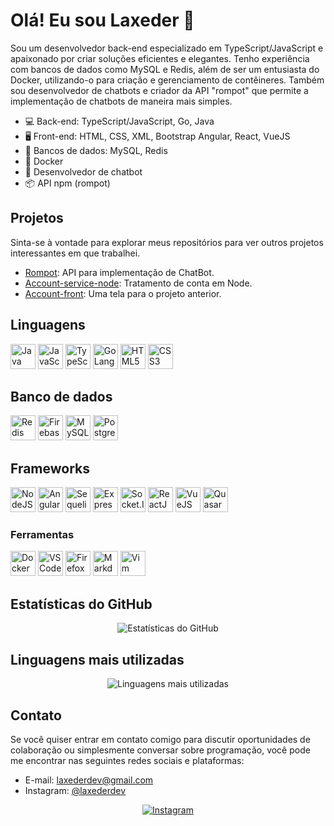 # Olá! Eu sou Laxeder 👋

Sou um desenvolvedor back-end especializado em TypeScript/JavaScript e apaixonado por criar soluções eficientes e elegantes. Tenho experiência com bancos de dados como MySQL e Redis, além de ser um entusiasta do Docker, utilizando-o para criação e gerenciamento de contêineres. Também sou desenvolvedor de chatbots e criador da API "rompot" que permite a implementação de chatbots de maneira mais simples.

- :computer: Back-end: TypeScript/JavaScript, Go, Java
- 🖥️ Front-end: HTML, CSS, XML, Bootstrap Angular, React, VueJS
- :floppy_disk: Bancos de dados: MySQL, Redis
- :whale: Docker
- :robot: Desenvolvedor de chatbot
- :package: API npm (rompot)

## Projetos

Sinta-se à vontade para explorar meus repositórios para ver outros projetos interessantes em que trabalhei.

- [Rompot](https://github.com/Laxeder/rompot): API para implementação de ChatBot.
- [Account-service-node](https://github.com/Laxeder/account-service-node): Tratamento de conta em Node.
- [Account-front](https://github.com/Laxeder/account-front): Uma tela para o projeto anterior.

<h2>Linguagens</h2>
<p>
<img src="https://cdn.jsdelivr.net/gh/devicons/devicon/icons/java/java-original.svg" title="Java" width="40" height="40"/>
<img src="https://cdn.jsdelivr.net/gh/devicons/devicon/icons/javascript/javascript-original.svg" title="JavaScript" width="40" height="40"/>
<img src="https://cdn.jsdelivr.net/gh/devicons/devicon/icons/typescript/typescript-original.svg" title="TypeScript" width="40" height="40"/>
<img src="https://cdn.jsdelivr.net/gh/devicons/devicon/icons/go/go-original.svg" title="GoLang" width="40" height="40"/>
<img src="https://cdn.jsdelivr.net/gh/devicons/devicon/icons/html5/html5-original.svg" title="HTML5" width="40" height="40"/>
<img src="https://cdn.jsdelivr.net/gh/devicons/devicon/icons/css3/css3-original.svg" title="CSS3" width="40" height="40"/>
</p>

<h2>Banco de dados</h2>
<p>
<img src="https://cdn.jsdelivr.net/gh/devicons/devicon/icons/redis/redis-plain-wordmark.svg" title="Redis" width="40" height="40"/>
<img src="https://cdn.jsdelivr.net/gh/devicons/devicon/icons/firebase/firebase-plain.svg" title="Firebase" width="40" height="40"/>
<img src="https://cdn.jsdelivr.net/gh/devicons/devicon/icons/mysql/mysql-original.svg" title="MySQL" width="40" height="40" />
<img src="https://cdn.jsdelivr.net/gh/devicons/devicon/icons/postgresql/postgresql-original.svg" title="PostgreSQL" width="40" height="40" />
</p>

<h2>Frameworks</h2>
<p>
<img src="https://cdn.jsdelivr.net/gh/devicons/devicon/icons/nodejs/nodejs-original.svg" title="NodeJS" width="40" height="40"/>
<img src="https://cdn.jsdelivr.net/gh/devicons/devicon/icons/angularjs/angularjs-original.svg" title="AngularJS" width="40" height="40"/>
<img src="https://cdn.jsdelivr.net/gh/devicons/devicon/icons/sequelize/sequelize-original.svg" title="Sequelize" width="40" height="40"/>
<img src="https://cdn.jsdelivr.net/gh/devicons/devicon/icons/express/express-original.svg" title="Express.JS" width="40" height="40"/>
<img src="https://cdn.jsdelivr.net/gh/devicons/devicon/icons/socketio/socketio-original.svg" title="Socket.IO" width="40" height="40"/>
<img src="https://cdn.jsdelivr.net/gh/devicons/devicon/icons/react/react-original-wordmark.svg" title="ReactJS" width="40" height="40"/>
<img src="https://cdn.jsdelivr.net/gh/devicons/devicon/icons/vuejs/vuejs-original.svg" title="VueJS" width="40" height="40"/>
<img src="https://cdn.jsdelivr.net/gh/devicons/devicon/icons/quasar/quasar-original.svg" title="Quasar" width="40" height="40"/>
</p>

<h3>Ferramentas</h3>
<p>
<img src="https://cdn.jsdelivr.net/gh/devicons/devicon/icons/docker/docker-original.svg" title="Docker" width="40" height="40"/>
<img src="https://cdn.jsdelivr.net/gh/devicons/devicon/icons/vscode/vscode-original.svg" title="VS Code" width="40" height="40"/>
<img src="https://cdn.jsdelivr.net/gh/devicons/devicon/icons/firefox/firefox-original.svg" title="Firefox" width="40" height="40"/>
<img src="https://cdn.jsdelivr.net/gh/devicons/devicon/icons/markdown/markdown-original.svg" title="Markdown" width="40" height="40"/>
<img src="https://cdn.jsdelivr.net/gh/devicons/devicon/icons/vim/vim-original.svg" title="Vim" width="40" height="40"/>
</p>

## Estatísticas do GitHub

<div align="center">
  <img src="https://github-readme-stats.vercel.app/api?username=laxeder&show_icons=true&count_private=true&hide=issues&theme=radical" alt="Estatísticas do GitHub">
</div>

## Linguagens mais utilizadas

<div align="center">
  <img src="https://github-readme-stats.vercel.app/api/top-langs/?username=laxeder&layout=compact&theme=radical" alt="Linguagens mais utilizadas">
</div>

## Contato

Se você quiser entrar em contato comigo para discutir oportunidades de colaboração ou simplesmente conversar sobre programação, você pode me encontrar nas seguintes redes sociais e plataformas:

- E-mail: laxederdev@gmail.com
- Instagram: [@laxederdev](https://instagram.com/laxederdev/)

<div align="center">
   <a href="https://instagram.com/laxederdev">
    <img src="https://img.shields.io/badge/Instagram-Perfil-%231DA1F2?style=for-the-badge&logo=instagram" alt="Instagram">
  </a>
</div>
